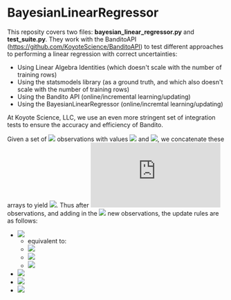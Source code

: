 # BayesianLinearRegressor

This reposity covers two files: **bayesian_linear_regressor.py** and **test_suite.py**. They work with the BanditoAPI (https://github.com/KoyoteScience/BanditoAPI) to test different approaches to performing a linear regression with correct uncertainties:

* Using Linear Algebra Identities (which doesn't scale with the number of training rows)
* Using the statsmodels library (as a ground truth, and which also doesn't scale with the number of training rows)
* Using the Bandito API (online/incremental learning/updating)
* Using the BayesianLinearRegressor (online/incremtal learning/updating)

At Koyote Science, LLC, we use an even more stringent set of integration tests to ensure the accuracy and efficiency of Bandito.

Given a set of ![](https://latex.codecogs.com/svg.latex?n_\text{obs}) observations with values ![](https://latex.codecogs.com/svg.latex?\mathbf{X}) and ![](https://latex.codecogs.com/svg.latex?\mathbf{y}), we concatenate these arrays to yield ![](https://latex.codecogs.com/svg.latex?\mathbf{X}\oplus\mathbf{y}). Thus after ![](https://latex.codecogs.com/svg.latex?n) observations, and adding in the ![](https://latex.codecogs.com/svg.latex?n_\text{obs}) new observations, the update rules are as follows:

* <img src="https://latex.codecogs.com/svg.latex?((\mathbf{X}\oplus\mathbf{y})^\text{T}(\mathbf{X}\oplus\mathbf{y}))_{n+n_{\text{obs}}}=((\mathbf{X}\oplus\mathbf{y})^\text{T}(\mathbf{X}\oplus\mathbf{y}))_{n}+(\mathbf{X}\oplus\mathbf{y})^{\text{T}}(\mathbf{X}\oplus\mathbf{y})">
 
  * equivalent to:
  * <img src="https://latex.codecogs.com/svg.latex?(\mathbf{X}^\text{T}\mathbf{X})_{n+n_{\text{obs}}}=(\mathbf{X}^\text{T}\mathbf{X})_{n}+\mathbf{X}^{\text{T}}\mathbf{X}">
  * <img src="https://latex.codecogs.com/svg.latex?(\mathbf{y}^\text{T}\mathbf{y})_{n+n_{\text{obs}}}=(\mathbf{y}^\text{T}\mathbf{y})_{n}+\mathbf{y}^{\text{T}}\mathbf{y}">
  * <img src="https://latex.codecogs.com/svg.latex?(\mathbf{X}^\text{T}\mathbf{y})_{n+n_{\text{obs}}}=(\mathbf{X}^\text{T}\mathbf{y})_{n}+\mathbf{X}^{\text{T}}\mathbf{y}">
* <img src="https://latex.codecogs.com/svg.latex?R_{n+n_{\text{obs}}}=R_{n}+\mathbf{y}^{\text{T}}\mathbf{y}-\mathbf{\mu}_{n+n_{\text{obs}}}^\text{T}\mathbf{\Sigma}_{n+n_{\text{obs}}}^{-1}\mathbf{\mu}_{n+n_{\text{obs}}}+\mathbf{\beta}_{n}^\text{T}\mathbf{\Sigma}_{n}^{-1}\mathbf{\beta}_{n}">
* <img src="https://latex.codecogs.com/svg.latex?\mathbf{\Sigma}_{n}^{-1}=\mathbf{X}_{n}^\text{T}\mathbf{X}_{n}+\lambda\mathbf{I}">
* <img src="https://latex.codecogs.com/svg.latex?\mathbf{\beta}_{n}=\mathbf{\Sigma}_{n}\mathbf{X}_{n}^\text{T}\mathbf{y}">

